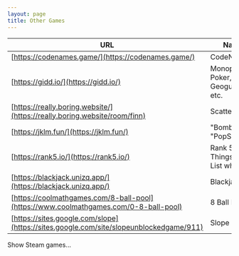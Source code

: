 ```yaml
---
layout: page
title: Other Games
---
```

| URL                                         | Name                               | Players | Notes      |
|--------------------------------------------|------------------------------------|---------|------------|
| [https://codenames.game/](https://codenames.game/)        | CodeNames                          | 4+      |            |
| [https://gidd.io/](https://gidd.io/)                      | Monopoly, Poker, Uno, Geoguesser etc. | 2+      |            |
| [https://really.boring.website/](https://really.boring.website/room/finn) | Scattergories                      | 2+      | UNBLOCKED  |
| [https://jklm.fun/](https://jklm.fun/)                   | "BombParty", "PopSauce"           | 3+      |            |
| [https://rank5.io/](https://rank5.io/)                   | Rank 5 Things on a List whatever  | 3+      | UNBLOCKED  |
| [https://blackjack.unizq.app/](https://blackjack.unizq.app/) | Blackjack                          | 2+      | UNBLOCKED  |
| [https://coolmathgames.com/8-ball-pool](https://www.coolmathgames.com/0-8-ball-pool) | 8 Ball Pool                        | 2       | UNBLOCKED  |
| [https://sites.google.com/slope](https://sites.google.com/site/slopeunblockedgame/911) | Slope                              | 1       | UNBLOCKED  |

<a id="steamButton">Show Steam games...</a>

<div id="steamGames" style="display:none;">
    <iframe src="https://store.steampowered.com/widget/1977530/" frameborder="0" width="646" height="190"></iframe>
    <iframe src="https://store.steampowered.com/widget/2709570/" frameborder="0" width="646" height="190"></iframe>
    <iframe src="https://store.steampowered.com/widget/304930/" frameborder="0" width="646" height="190"></iframe>
</div>


<script>
document.getElementById('steamButton').addEventListener('click', () => {
  document.getElementById('steamButton').style.display = 'none';
  document.getElementById('steamGames').style.display = 'block';
});
</script>
